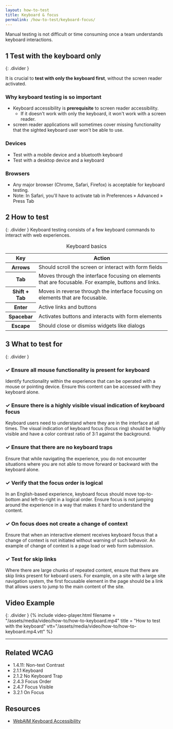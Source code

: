 ```yaml
---
layout: how-to-test
title: Keyboard & focus
permalink: /how-to-test/keyboard-focus/
---
```


Manual testing is not difficult or time consuming once a team understands keyboard interactions.

## <step-number>1</step-number> Test with the keyboard only
{: .divider }

It is crucial to **test with only the keyboard first**, without the screen reader activated.

### Why keyboard testing is so important

- Keyboard accessibility is **prerequisite** to screen reader accessibility. 
  - If it doesn't work with only the keyboard, it won't work with a screen reader.
- screen reader applications will sometimes cover missing functionality that the sighted keyboard user won't be able to use.

### Devices

- Test with a mobile device and a bluetooth keyboard
- Test with a desktop device and a keyboard

### Browsers

- Any major browser (Chrome, Safari, Firefox) is acceptable for keyboard testing.
- Note: In Safari, you'll have to activate tab in Preferences » Advanced » Press Tab

## <step-number>2</step-number> How to test
{: .divider }
Keyboard testing consists of a few keyboard commands to interact with web experiences.

<table class="">
  <caption class="h-delta">
    Keyboard basics
  </caption>
  <thead>
    <th scope="col">
      Key
    </th>
    <th scope="col">
      Action
    </th>
  </thead>
  <tbody>

  <tr>
    <th scope="row">
      <span class="keyboard-key">Arrows</span>
    </th>
    <td>
      Should scroll the screen or interact with form fields
    </td>
  </tr>
  
  <tr>
    <th scope="row">
      <span class="keyboard-key">Tab</span>
    </th>
    <td>
      Moves through the interface focusing on elements that are focusable. For example, buttons and links.
    </td>
  </tr>  

  <tr>
    <th scope="row">
      <span class="keyboard-key">Shift + Tab</span>
    </th>
    <td>
      Moves in reverse through the interface focusing on elements that are focusable.
    </td>
  </tr> 

  <tr>
    <th scope="row">
      <span class="keyboard-key">Enter</span>
    </th>
    <td>
      Active links and buttons
    </td>
  </tr> 

  <tr>
    <th scope="row">
      <span class="keyboard-key">Spacebar</span>
    </th>
    <td>
      Activates buttons and interacts with form elements
    </td>
  </tr> 

  <tr>
    <th scope="row">
      <span class="keyboard-key">Escape</span>
    </th>
    <td>
      Should close or dismiss widgets like dialogs
    </td>
  </tr>  
  
  </tbody>
</table>

## <step-number>3</step-number> What to test for
{: .divider }

<div class="how-to-test-checklist-item">
  <h3>✓ Ensure all mouse functionality is present for keyboard</h3>
  <p>Identify functionality within the experience that can be operated with a mouse or pointing device. Ensure this content can be accessed with they keyboard alone.</p>
</div>

<div class="how-to-test-checklist-item">
  <h3>✓ Ensure there is a highly visible visual indication of keyboard focus</h3>
  <p>Keyboard users need to understand where they are in the interface at all times. The visual indication of keyboard focus (focus ring) should be highly visible and have a color contrast ratio of 3:1 against the background.</p>
</div>

<div class="how-to-test-checklist-item">
  <h3>✓ Ensure that there are no keyboard traps</h3>
  <p>Ensure that while navigating the experience, you do not encounter situations where you are not able to move forward or backward with the keyboard alone.</p>
</div>

<div class="how-to-test-checklist-item">
  <h3>✓ Verify that the focus order is logical</h3>
  <p>In an English-based experience, keyboard focus should move top-to-bottom and left-to-right in a logical order. Ensure focus is not jumping around the experience in a way that makes it hard to understand the content.</p>
</div>

<div class="how-to-test-checklist-item">
  <h3>✓ On focus does not create a change of context</h3>
  <p>Ensure that when an interactive element receives keyboard focus that a change of context is not initiated without warning of such behavoir. An example of change of context is a page load or web form submission.</p>
</div>

<div class="how-to-test-checklist-item">
  <h3>✓ Test for skip links</h3>
  <p>Where there are large chunks of repeated content, ensure that there are skip links present for keboard users. For example, on a site with a large site navigation system, the first focusable element in the page should be a link that allows users to jump to the main content of the site.</p>
</div>

## Video Example
{: .divider }
{% include video-player.html filename = "/assets/media/video/how-to/how-to-keyboard.mp4" title = "How to test with the keyboard" vtt="/assets/media/video/how-to/how-to-keyboard.mp4.vtt" %}

<hr>

## Related WCAG
- 1.4.11: Non-text Contrast
- 2.1.1 Keyboard
- 2.1.2 No Keyboard Trap
- 2.4.3 Focus Order
- 2.4.7 Focus Visible
- 3.2.1 On Focus

## Resources
- [WebAIM Keyboard Accessibility](https://webaim.org/techniques/keyboard/)